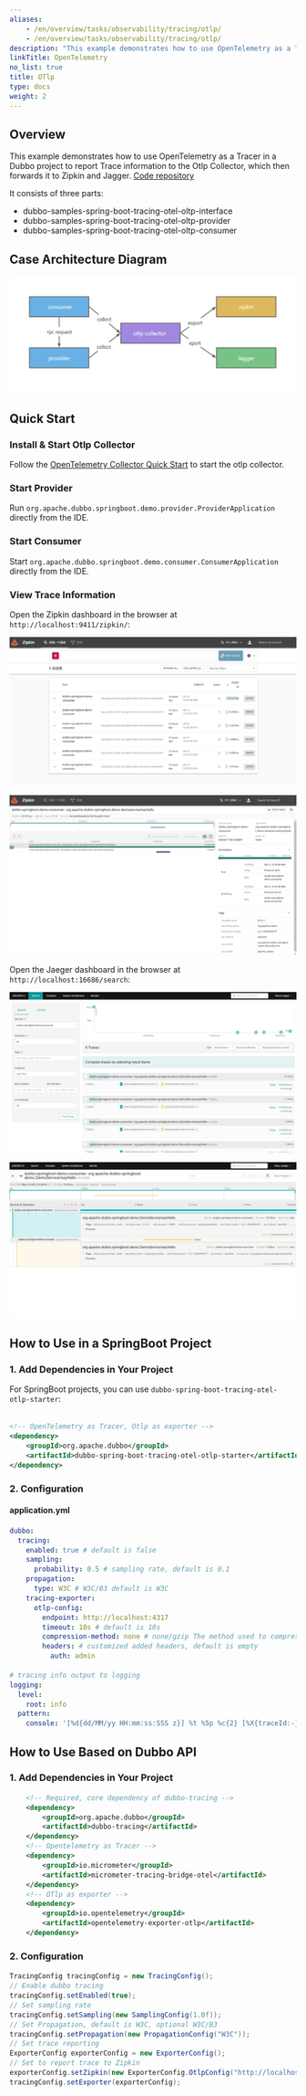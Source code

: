 ```yaml
---
aliases:
    - /en/overview/tasks/observability/tracing/otlp/
    - /en/overview/tasks/observability/tracing/otlp/
description: "This example demonstrates how to use OpenTelemetry as a Tracer in a Dubbo project to report Trace information to the Otlp Collector, which then forwards it to Zipkin and Jagger."
linkTitle: OpenTelemetry
no_list: true
title: OTlp
type: docs
weight: 2
---
```


## Overview

This example demonstrates how to use OpenTelemetry as a Tracer in a Dubbo project to report Trace information to the Otlp Collector, which then forwards it to Zipkin and Jagger. [Code repository](https://github.com/conghuhu/dubbo-samples/tree/master/4-governance/dubbo-samples-tracing/dubbo-samples-spring-boot-tracing-otel-otlp)

It consists of three parts:

- dubbo-samples-spring-boot-tracing-otel-oltp-interface
- dubbo-samples-spring-boot-tracing-otel-oltp-provider
- dubbo-samples-spring-boot-tracing-otel-oltp-consumer

## Case Architecture Diagram

![Case Architecture Diagram](/imgs/v3/tasks/observability/tracing/otlp/demo_arch.png)

## Quick Start

### Install & Start Otlp Collector

Follow the [OpenTelemetry Collector Quick Start](https://OpenTelemetry.io/docs/collector/getting-started/) to start the otlp collector.

### Start Provider

Run `org.apache.dubbo.springboot.demo.provider.ProviderApplication` directly from the IDE.

### Start Consumer

Start `org.apache.dubbo.springboot.demo.consumer.ConsumerApplication` directly from the IDE.

### View Trace Information

Open the Zipkin dashboard in the browser at `http://localhost:9411/zipkin/`:

![zipkin.png](/imgs/v3/tasks/observability/tracing/otlp/zipkin_search.png)

![zipkin.png](/imgs/v3/tasks/observability/tracing/otlp/zipkin_detail.png)

Open the Jaeger dashboard in the browser at `http://localhost:16686/search`:

![jaeger_search.png](/imgs/v3/tasks/observability/tracing/otlp/jaeger_search.png)

![jaeger_detail.png](/imgs/v3/tasks/observability/tracing/otlp/jaeger_detail.png)

## How to Use in a SpringBoot Project

### 1. Add Dependencies in Your Project

For SpringBoot projects, you can use `dubbo-spring-boot-tracing-otel-otlp-starter`:

```xml

<!-- OpenTelemetry as Tracer, Otlp as exporter -->
<dependency>
    <groupId>org.apache.dubbo</groupId>
    <artifactId>dubbo-spring-boot-tracing-otel-otlp-starter</artifactId>
</dependency>
```

### 2. Configuration

#### application.yml

```yaml
dubbo:
  tracing:
    enabled: true # default is false
    sampling:
      probability: 0.5 # sampling rate, default is 0.1
    propagation:
      type: W3C # W3C/B3 default is W3C
    tracing-exporter:
      otlp-config:
        endpoint: http://localhost:4317
        timeout: 10s # default is 10s
        compression-method: none # none/gzip The method used to compress payloads, default is "none"
        headers: # customized added headers, default is empty
          auth: admin

# tracing info output to logging
logging:
  level:
    root: info
  pattern:
    console: '[%d{dd/MM/yy HH:mm:ss:SSS z}] %t %5p %c{2} [%X{traceId:-}, %X{spanId:-}]: %m%n'
```

## How to Use Based on Dubbo API

### 1. Add Dependencies in Your Project

```xml
    <!-- Required, core dependency of dubbo-tracing -->
    <dependency>
        <groupId>org.apache.dubbo</groupId>
        <artifactId>dubbo-tracing</artifactId>
    </dependency>
    <!-- Opentelemetry as Tracer -->
    <dependency>
        <groupId>io.micrometer</groupId>
        <artifactId>micrometer-tracing-bridge-otel</artifactId>
    </dependency>
    <!-- OTlp as exporter -->
    <dependency>
        <groupId>io.opentelemetry</groupId>
        <artifactId>opentelemetry-exporter-otlp</artifactId>
    </dependency>
```

### 2. Configuration

```java
TracingConfig tracingConfig = new TracingConfig();
// Enable dubbo tracing
tracingConfig.setEnabled(true);
// Set sampling rate
tracingConfig.setSampling(new SamplingConfig(1.0f));
// Set Propagation, default is W3C, optional W3C/B3
tracingConfig.setPropagation(new PropagationConfig("W3C"));
// Set trace reporting
ExporterConfig exporterConfig = new ExporterConfig();
// Set to report trace to Zipkin
exporterConfig.setZipkin(new ExporterConfig.OtlpConfig("http://localhost:4317", Duration.ofSeconds(10), "none"));
tracingConfig.setExporter(exporterConfig);
```

